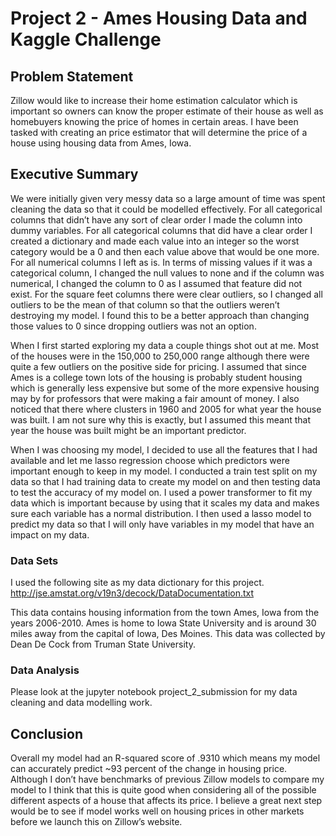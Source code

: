 # Project 2 - Ames Housing Data and Kaggle Challenge

## Problem Statement

Zillow would like to increase their home estimation calculator which is important so owners can know the proper estimate of their house as well as homebuyers knowing the price of homes in certain areas. I have been tasked with creating an price estimator that will determine the price of a house using housing data from Ames, Iowa. 

## Executive Summary

We were initially given very messy data so a large amount of time was spent cleaning the data so that it could be modelled effectively. For all categorical columns that didn’t have any sort of clear order I made the column into dummy variables. For all categorical columns that did have a clear order I created a dictionary and made each value into an integer so the worst category would be a 0 and then each value above that would be one more. For all numerical columns I left as is. In terms of missing values if it was a categorical column, I changed the null values to none and if the column was numerical, I changed the column to 0 as I assumed that feature did not exist. For the square feet columns there were clear outliers, so I changed all outliers to be the mean of that column so that the outliers weren’t destroying my model. I found this to be a better approach than changing those values to 0 since dropping outliers was not an option.

When I first started exploring my data a couple things shot out at me. Most of the houses were in the 150,000 to 250,000 range although there were quite a few outliers on the positive side for pricing. I assumed that since Ames is a college town lots of the housing is probably student housing which is generally less expensive but some of the more expensive housing may by for professors that were making a fair amount of money. I also noticed that there where clusters in 1960 and 2005 for what year the house was built. I am not sure why this is exactly, but I assumed this meant that year the house was built might be an important predictor.

When I was choosing my model, I decided to use all the features that I had available and let me lasso regression choose which predictors were important enough to keep in my model. I conducted a train test split on my data so that I had training data to create my model on and then testing data to test the accuracy of my model on. I used a power transformer to fit my data which is important because by using that it scales my data and makes sure each variable has a normal distribution. I then used a lasso model to predict my data so that I will only have variables in my model that have an impact on my data. 

### Data Sets

I used the following site as my data dictionary for this project.
http://jse.amstat.org/v19n3/decock/DataDocumentation.txt

This data contains housing information from the town Ames, Iowa from the years 2006-2010. Ames is home to Iowa State University and is around 30 miles away from the capital of Iowa, Des Moines. This data was collected by Dean De Cock from Truman State University.

### Data Analysis

Please look at the jupyter notebook project_2_submission for my data cleaning and data modelling work.

## Conclusion

Overall my model had an R-squared score of .9310 which means my model can accurately predict ~93 percent of the change in housing price. Although I don’t have benchmarks of previous Zillow models to compare my model to I think that this is quite good when considering all of the possible different aspects of a house that affects its price. I believe a great next step would be to see if model works well on housing prices in other markets before we launch this on Zillow’s website. 